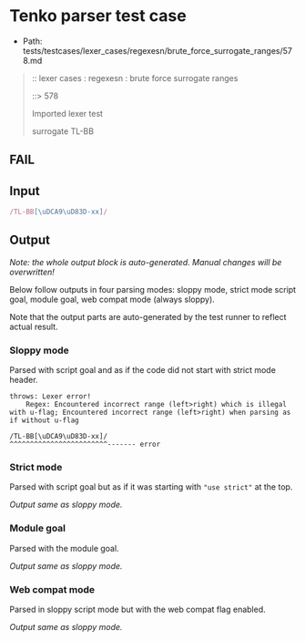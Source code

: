 # Tenko parser test case

- Path: tests/testcases/lexer_cases/regexesn/brute_force_surrogate_ranges/578.md

> :: lexer cases : regexesn : brute force surrogate ranges
>
> ::> 578
>
> Imported lexer test
>
> surrogate TL-BB

## FAIL

## Input

`````js
/TL-BB[\uDCA9\uD83D-xx]/
`````

## Output

_Note: the whole output block is auto-generated. Manual changes will be overwritten!_

Below follow outputs in four parsing modes: sloppy mode, strict mode script goal, module goal, web compat mode (always sloppy).

Note that the output parts are auto-generated by the test runner to reflect actual result.

### Sloppy mode

Parsed with script goal and as if the code did not start with strict mode header.

`````
throws: Lexer error!
    Regex: Encountered incorrect range (left>right) which is illegal with u-flag; Encountered incorrect range (left>right) when parsing as if without u-flag

/TL-BB[\uDCA9\uD83D-xx]/
^^^^^^^^^^^^^^^^^^^^^^^^------- error
`````

### Strict mode

Parsed with script goal but as if it was starting with `"use strict"` at the top.

_Output same as sloppy mode._

### Module goal

Parsed with the module goal.

_Output same as sloppy mode._

### Web compat mode

Parsed in sloppy script mode but with the web compat flag enabled.

_Output same as sloppy mode._
